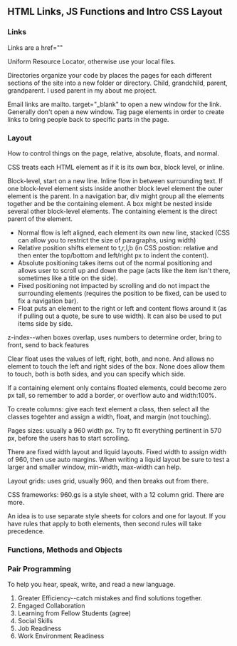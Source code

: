 ## HTML Links, JS Functions and Intro CSS Layout

### Links
<p> Links are a href="" </p>
<p> Uniform Resource Locator, otherwise use your local files. </p>
<p> Directories organize your code by places the pages for each different sections of the site into a new folder or directory. Child, grandchild, parent, grandparent. I used parent in my about me project. </p>
<p> Email links are mailto. target="_blank" to open a new window for the link. Generally don't open a new window. Tag page elements in order to create links to bring people back to specific parts in the page. 

### Layout
<p> How to control things on the page, relative, absolute, floats, and normal. </p>
<p> CSS treats each HTML element as if it is its own box, block level, or inline. </p>
<p> Block-level, start on a new line. Inline flow in between surrounding text. If one block-level element sists inside another block level element the outer element is the parent. In a navigation bar, div might group all the elements together and be the containing element. A box might be nested inside several other block-level elements. The containing element is the direct parent of the element. </p>
<ul>
<li> Normal flow is  left aligned, each element its own new line, stacked (CSS can allow you to restrict the size of paragraphs, using width) </li> 
<li> Relative position shifts element to t,r,l,b (in CSS postion: relative and then enter the top/bottom and left/right px to indent the content). </li>
<li> Absolute positioning takes items out of the normal positioning and allows user to scroll up and down the page (acts like the item isn't there, sometimes like a title on the side). </li> 
<li> Fixed positioning not impacted by scrolling and do not impact the surrounding elements (requires the position to be fixed, can be used to fix a navigation bar). </li>
<li> Float puts an element to the right or left and content flows around it (as if pulling out a quote, be sure to use width). It can also be used to put items side by side.  </li>
</ul>

<p> z-index--when boxes overlap, uses numbers to determine order, bring to front, send to back features </p>
<p> Clear float uses the values of left, right, both, and none. And allows no element to touch the left and right sides of the box. None does allow them to touch, both is both sides, and you can specify which side. </p>
<p> If a containing element only contains floated elements, could become zero px tall, so remember to add a border, or overflow auto and width:100%. </p>
<p> To create columns: give each text element a class, then select all the classes togehter and assign a width, float, and margin (not touching). </p>

<p> Pages sizes: usually a 960 width px. Try to fit everything pertinent in 570 px, before the users has to start scrolling. </p> <p> There are fixed width layout and liquid layouts. Fixed width to assign width of 960, then use auto margins. When writing a liquid layout be sure to test a larger and smaller window, min-width, max-width can help. </p>

<p> Layout grids: uses grid, usually 960, and then breaks out from there. </p>
<p> CSS frameworks: 960.gs is a style sheet, with a 12 column grid. There are more. </p>
<p> An idea is to use separate style sheets for colors and one for layout. If you have rules that apply to both elements, then second rules will take precedence. </p>

### Functions, Methods and Objects

### Pair Programming
<p> To help you hear, speak, write, and read a new language. </p>
<ol>
<li> Greater Efficiency--catch mistakes and find solutions together.</li>
<li> Engaged Collaboration</li>
<li> Learning from Fellow Students (agree)</li>
<li> Social Skills </li>
<li> Job Readiness</li>
<li> Work Environment Readiness</li>